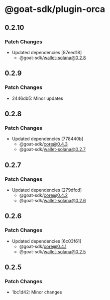 # @goat-sdk/plugin-orca

## 0.2.10

### Patch Changes

- Updated dependencies [87eed18]
  - @goat-sdk/wallet-solana@0.2.8

## 0.2.9

### Patch Changes

- 2446db5: Minor updates

## 0.2.8

### Patch Changes

- Updated dependencies [778440b]
  - @goat-sdk/core@0.4.3
  - @goat-sdk/wallet-solana@0.2.7

## 0.2.7

### Patch Changes

- Updated dependencies [279dfcd]
  - @goat-sdk/core@0.4.2
  - @goat-sdk/wallet-solana@0.2.6

## 0.2.6

### Patch Changes

- Updated dependencies [6c03f61]
  - @goat-sdk/core@0.4.1
  - @goat-sdk/wallet-solana@0.2.5

## 0.2.5

### Patch Changes

- 1bc1d42: Minor changes
